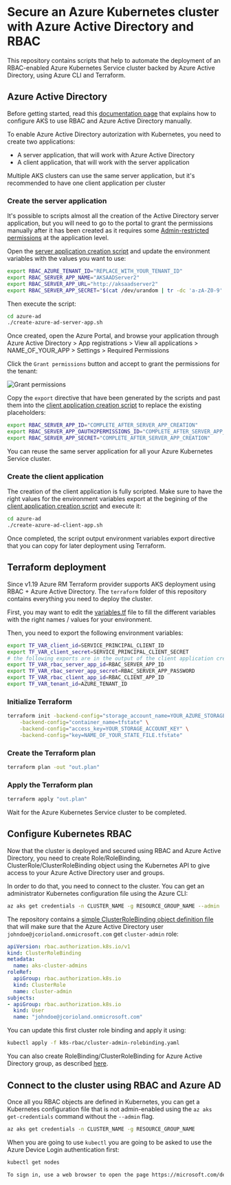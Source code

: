 # Secure an Azure Kubernetes cluster with Azure Active Directory and RBAC

This repository contains scripts that help to automate the deployment of an RBAC-enabled Azure Kubernetes Service cluster backed by Azure Active Directory, using Azure CLI and Terraform.

## Azure Active Directory

Before getting started, read this [documentation page](https://docs.microsoft.com/en-us/azure/aks/aad-integration) that explains how to configure AKS to use RBAC and Azure Active Directory manually.

To enable Azure Active Directory autorization with Kubernetes, you need to create two applications:

- A server application, that will work with Azure Active Directory
- A client application, that will work with the server application

Multiple AKS clusters can use the same server application, but it's recommended to have one client application per cluster

### Create the server application

It's possible to scripts almost all the creation of the Active Directory server application, but you will need to go to the portal to grant the permissions manually after it has been created as it requires some [Admin-restricted permissions](https://docs.microsoft.com/en-us/azure/active-directory/develop/v2-permissions-and-consent#admin-restricted-permissions) at the application level.

Open the [server application creation script](azure-ad/create-azure-ad-server-app.sh) and update the environment variables with the values you want to use:

```bash
export RBAC_AZURE_TENANT_ID="REPLACE_WITH_YOUR_TENANT_ID"
export RBAC_SERVER_APP_NAME="AKSAADServer2"
export RBAC_SERVER_APP_URL="http://aksaadserver2"
export RBAC_SERVER_APP_SECRET="$(cat /dev/urandom | tr -dc 'a-zA-Z0-9' | fold -w 32 | head -n 1)"
```

Then execute the script:

```bash
cd azure-ad
./create-azure-ad-server-app.sh
```

Once created, open the Azure Portal, and browse your application through Azure Active Directory > App registrations > View all applications > NAME_OF_YOUR_APP > Settings > Required Permissions

Click the `Grant permissions` button and accept to grant the permissions for the tenant:

![Grant permissions](assets/grant-permissions.png)

Copy the `export` directive that have been generated by the scripts and past them into the [client application creation script](azure-ad/create-azure-ad-client-app.sh) to replace the existing placeholders:

```bash
export RBAC_SERVER_APP_ID="COMPLETE_AFTER_SERVER_APP_CREATION"
export RBAC_SERVER_APP_OAUTH2PERMISSIONS_ID="COMPLETE_AFTER_SERVER_APP_CREATION"
export RBAC_SERVER_APP_SECRET="COMPLETE_AFTER_SERVER_APP_CREATION"
```

You can reuse the same server application for all your Azure Kubernetes Service cluster.

### Create the client application

The creation of the client application is fully scripted. Make sure to have the right values for the environment variables export at the begining of the [client application creation script](azure-ad/create-azure-ad-client-app.sh) and execute it:

```bash
cd azure-ad
./create-azure-ad-client-app.sh
```

Once completed, the script output environment variables export directive that you can copy for later deployment using Terraform.

## Terraform deployment

Since v1.19 Azure RM Terraform provider supports AKS deployment using RBAC + Azure Active Directory.
The `terraform` folder of this repository contains everything you need to deploy the cluster.

First, you may want to edit the [variables.tf](terraform/variables.tf) file to fill the different variables with the right names / values for your environment.

Then, you need to export the following environment variables:

```bash
export TF_VAR_client_id=SERVICE_PRINCIPAL_CLIENT_ID
export TF_VAR_client_secret=SERVICE_PRINCIPAL_CLIENT_SECRET
# the following exports are in the output of the client application creation script
export TF_VAR_rbac_server_app_id=RBAC_SERVER_APP_ID
export TF_VAR_rbac_server_app_secret=RBAC_SERVER_APP_PASSWORD
export TF_VAR_rbac_client_app_id=RBAC_CLIENT_APP_ID
export TF_VAR_tenant_id=AZURE_TENANT_ID
```

### Initialize Terraform

```bash
terraform init -backend-config="storage_account_name=YOUR_AZURE_STORAGE_ACCOUNT_NAME" \
    -backend-config="container_name=tfstate" \
    -backend-config="access_key=YOUR_STORAGE_ACCOUNT_KEY" \
    -backend-config="key=NAME_OF_YOUR_STATE_FILE.tfstate"
```

### Create the Terraform plan

```bash
terraform plan -out "out.plan"
```

### Apply the Terraform plan

```bash
terraform apply "out.plan"
```

Wait for the Azure Kubernetes Service cluster to be completed.

## Configure Kubernetes RBAC

Now that the cluster is deployed and secured using RBAC and Azure Active Directory, you need to create Role/RoleBinding, ClusterRole/ClusterRoleBinding object using the Kubernetes API to give access to your Azure Active Directory user and groups.

In order to do that, you need to connect to the cluster. You can get an administrator Kubernetes configuration file using the Azure CLI:

```bash
az aks get credentials -n CLUSTER_NAME -g RESOURCE_GROUP_NAME --admin
```

The repository contains a [simple ClusterRoleBinding object definition file](k8s-rbac/cluster-admin-rolebinding.yaml) that will make sure that the Azure Active Directory user `johndoe@jcorioland.onmicrosoft.com` get `cluster-admin` role:

```yaml
apiVersion: rbac.authorization.k8s.io/v1
kind: ClusterRoleBinding
metadata:
  name: aks-cluster-admins
roleRef:
  apiGroup: rbac.authorization.k8s.io
  kind: ClusterRole
  name: cluster-admin
subjects:
- apiGroup: rbac.authorization.k8s.io
  kind: User
  name: "johndoe@jcorioland.onmicrosoft.com"
```

You can update this first cluster role binding and apply it using:

```bash
kubectl apply -f k8s-rbac/cluster-admin-rolebinding.yaml
```

You can also create RoleBinding/ClusterRoleBinding for Azure Active Directory group, as described [here](https://docs.microsoft.com/en-us/azure/aks/aad-integration#create-rbac-binding).

## Connect to the cluster using RBAC and Azure AD

Once all you RBAC objects are defined in Kubernetes, you can get a Kubernetes configuration file that is not admin-enabled using the `az aks get-credentials` command without the `--admin` flag.

```bash
az aks get credentials -n CLUSTER_NAME -g RESOURCE_GROUP_NAME
```

When you are going to use `kubectl` you are going to be asked to use the Azure Device Login authentication first:

```bash
kubectl get nodes

To sign in, use a web browser to open the page https://microsoft.com/devicelogin and enter the code BUJHWDGNL to authenticate.
```

